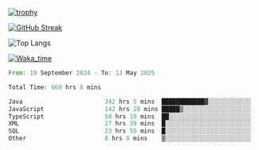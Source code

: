 <!--
**ren-joey/ren-joey** is a ✨ _special_ ✨ repository because its `README.md` (this file) appears on your GitHub profile.

Here are some ideas to get you started:

- 🔭 I’m currently working on ...
- 🌱 I’m currently learning ...
- 👯 I’m looking to collaborate on ...
- 🤔 I’m looking for help with ...
- 💬 Ask me about ...
- 📫 How to reach me: ...
- 😄 Pronouns: ...
- ⚡ Fun fact: ...
-->

[![trophy](https://github-profile-trophy.vercel.app/?username=ren-joey&theme=darkhub&column=5)](https://github.com/ren-joey)

[![GitHub Streak](https://streak-stats.demolab.com/?user=ren-joey&theme=dark)](https://github.com/ren-joey)

![Top Langs](https://github-readme-stats.vercel.app/api/top-langs?username=ren-joey&show_icons=true&layout=compact&locale=en&hide=html,CSS,scss,Pug,Twig&theme=dark)

[![Waka_time](https://github-readme-stats.vercel.app/api/wakatime?username=joeyren&theme=dark)](https://github.com/ren-joey)

<!--START_SECTION:waka-->

```rust
From: 19 September 2024 - To: 13 May 2025

Total Time: 669 hrs 8 mins

Java                       342 hrs 5 mins  ████████████▓░░░░░░░░░░░░   50.51 %
JavaScript                 142 hrs 28 mins █████▒░░░░░░░░░░░░░░░░░░░   21.04 %
TypeScript                 58 hrs 19 mins  ██░░░░░░░░░░░░░░░░░░░░░░░   08.61 %
XML                        27 hrs 39 mins  █░░░░░░░░░░░░░░░░░░░░░░░░   04.08 %
SQL                        23 hrs 55 mins  █░░░░░░░░░░░░░░░░░░░░░░░░   03.53 %
Other                      8 hrs 8 mins    ▒░░░░░░░░░░░░░░░░░░░░░░░░   01.20 %
```

<!--END_SECTION:waka-->

